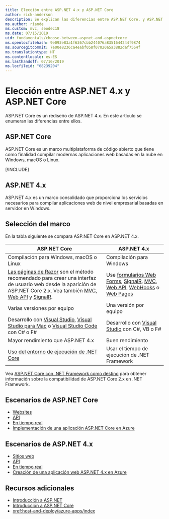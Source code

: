 ```yaml
---
title: Elección entre ASP.NET 4.x y ASP.NET Core
author: rick-anderson
description: Se explican las diferencias entre ASP.NET Core. y ASP.NET 4.x, y cómo elegir entre ellos.
ms.author: riande
ms.custom: mvc, seodec18
ms.date: 07/15/2019
uid: fundamentals/choose-between-aspnet-and-aspnetcore
ms.openlocfilehash: 9e093e83a1f6367cbb244076a8351644244f9874
ms.sourcegitcommit: 7e00e8236ca4eabf058f07020a5a3882daf7564f
ms.translationtype: HT
ms.contentlocale: es-ES
ms.lasthandoff: 07/16/2019
ms.locfileid: "68239204"
---
```

# <a name="choose-between-aspnet-4x-and-aspnet-core"></a>Elección entre ASP.NET 4.x y ASP.NET Core

ASP.NET Core es un rediseño de ASP.NET 4.x. En este artículo se enumeran las diferencias entre ellos.

## <a name="aspnet-core"></a>ASP.NET Core

ASP.NET Core es un marco multiplataforma de código abierto que tiene como finalidad compilar modernas aplicaciones web basadas en la nube en Windows, macOS o Linux.

[!INCLUDE[](~/includes/benefits.md)]

## <a name="aspnet-4x"></a>ASP.NET 4.x

ASP.NET 4.x es un marco consolidado que proporciona los servicios necesarios para compilar aplicaciones web de nivel empresarial basadas en servidor en Windows.

## <a name="framework-selection"></a>Selección del marco

En la tabla siguiente se compara ASP.NET Core en ASP.NET 4.x.

| ASP.NET Core | ASP.NET 4.x |
|---|---|
|Compilación para Windows, macOS o Linux|Compilación para Windows|
|[Las páginas de Razor](xref:razor-pages/index) son el método recomendado para crear una interfaz de usuario web desde la aparición de ASP.NET Core 2.x. Vea también [MVC](xref:mvc/overview), [Web API](xref:tutorials/first-web-api) y [SignalR](xref:signalr/introduction).|Use [formularios Web Forms](/aspnet/web-forms), [SignalR](/aspnet/signalr), [MVC](/aspnet/mvc), [Web API](/aspnet/web-api/), [WebHooks](/aspnet/webhooks/) o [Web Pages](/aspnet/web-pages)|
|Varias versiones por equipo|Una versión por equipo|
|Desarrollo con [Visual Studio](https://visualstudio.microsoft.com/vs/), [Visual Studio para Mac](https://visualstudio.microsoft.com/vs/mac/) o [Visual Studio Code](https://code.visualstudio.com/) con C# o F#|Desarrollo con [Visual Studio](https://visualstudio.microsoft.com/vs/) con C#, VB o F#|
|Mayor rendimiento que ASP.NET 4.x|Buen rendimiento|
|[Uso del entorno de ejecución de .NET Core](/dotnet/standard/choosing-core-framework-server)|Usar el tiempo de ejecución de .NET Framework|

Vea [ASP.NET Core con .NET Framework como destino](xref:index#target-framework) para obtener información sobre la compatibilidad de ASP.NET Core 2.x en .NET Framework.

## <a name="aspnet-core-scenarios"></a>Escenarios de ASP.NET Core

* [Websites](xref:tutorials/first-mvc-app/index)
* [API](xref:tutorials/first-web-api)
* [En tiempo real](xref:signalr/index)
* [Implementación de una aplicación ASP.NET Core en Azure](/azure/app-service/app-service-web-get-started-dotnet)

## <a name="aspnet-4x-scenarios"></a>Escenarios de ASP.NET 4.x

* [Sitios web](/aspnet/mvc)
* [API](/aspnet/web-api)
* [En tiempo real](/aspnet/signalr)
* [Creación de una aplicación web ASP.NET 4.x en Azure](/azure/app-service/app-service-web-get-started-dotnet-framework)

## <a name="additional-resources"></a>Recursos adicionales

* [Introducción a ASP.NET](/aspnet/overview)
* [Introducción a ASP.NET Core](xref:index)
* <xref:host-and-deploy/azure-apps/index>

